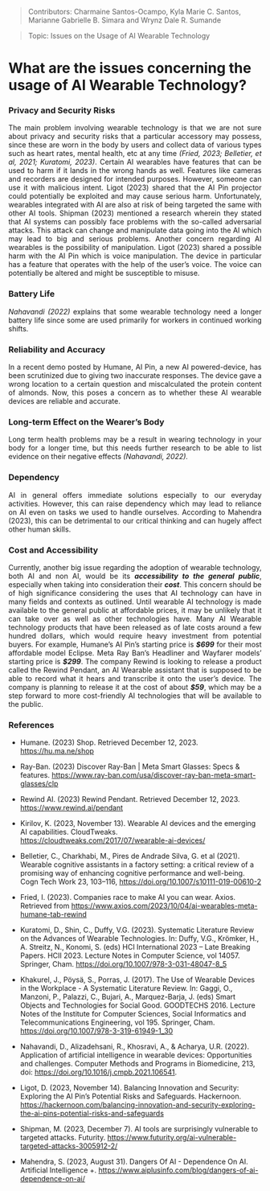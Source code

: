 >Contributors: Charmaine Santos-Ocampo, Kyla Marie C. Santos, Marianne Gabrielle B. Simara and Wrynz Dale R. Sumande

>Topic: Issues on the Usage of AI Wearable Technology

# What are the issues concerning the usage of AI Wearable Technology?

### Privacy and Security Risks
<p align="Justify">The main problem involving wearable technology is that we are not sure about privacy and security risks that a particular accessory may possess, since these are worn in the body by users and collect data of various types such as heart rates, mental health, etc at any time <em>(Fried, 2023; Belletier, et al, 2021; Kuratomi, 2023)</em>. Certain AI wearables have features that can be used to harm if it lands in the wrong hands as well. Features like cameras and recorders are designed for intended purposes. However, someone can use it with malicious intent. Ligot (2023) shared that the AI Pin projector could potentially be exploited and may cause serious harm. Unfortunately, wearables integrated with AI are also at risk of being targeted the same with other AI tools. Shipman (2023) mentioned a research wherein they stated that AI systems can possibly face problems with the so-called adversarial attacks. This attack can change and manipulate data going into the AI which may lead to big and serious problems. Another concern regarding AI wearables is the possibility of manipulation. Ligot (2023) shared a possible harm with the AI Pin which is voice manipulation. The device in particular has a feature that operates with the help of the user’s voice. The voice can potentially be altered and might be susceptible to misuse.
</p>

### Battery Life
<p align="Justify"> <em>Nahavandi (2022)</em> explains that some wearable technology need a longer battery life since some are used primarily for workers in continued working shifts.
</p>

### Reliability and Accuracy 
<p align="Justify">In a recent demo posted by Humane, AI Pin, a new AI powered-device, has been scrutinized due to giving two inaccurate responses. The device gave a wrong location to a certain question and miscalculated the protein content of almonds. Now, this poses a concern as to whether these AI wearable devices are reliable and accurate. </p>
    
### Long-term Effect on the Wearer’s Body 
<p align="Justify">Long term health problems may be a result in wearing technology in your body for a longer time, but this needs further research to be able to list evidence on their negative effects <em>(Nahavandi, 2022).</em>
</p>

### Dependency 
<p align="Justify">AI in general offers immediate solutions especially to our everyday activities. However, this can raise dependency which may lead to reliance on AI even on tasks we used to handle ourselves. According to Mahendra (2023), this can be detrimental to our critical thinking and can hugely affect other human skills.</p>


### Cost and Accessibility
<p align="Justify">Currently, another big issue regarding the adoption of wearable technology, both AI and non AI, would be its <em><b>accessibility to the general public</b></em>, especially when taking into consideration their <em><b>cost</b></em>. This concern should be of high significance considering the uses that AI technology can have in many fields and contexts as outlined. Until wearable AI technology is made available to the general public at affordable prices, it may be unlikely that it can take over as well as other technologies have.
Many AI Wearable technology products that have been released as of late costs around a few hundred dollars, which would require heavy investment from potential buyers. 
For example, Humane’s AI Pin’s starting price is <em><b>$699</b></em> for their most affordable model Eclipse.
Meta Ray Ban’s Headliner and Wayfarer models’ starting price is <em><b>$299</b></em>.
The company Rewind is looking to release a product called the Rewind Pendant, an AI Wearable assistant that is supposed to be able to record what it hears and transcribe it onto the user’s device. The company is planning to release it at the cost of about <em><b>$59</b></em>, which may be a step forward to more cost-friendly AI technologies that will be available to the public.
</p>


### References

- Humane. (2023) Shop. Retrieved December 12, 2023. https://hu.ma.ne/shop

- Ray-Ban. (2023) Discover Ray-Ban | Meta Smart Glasses: Specs & features. https://www.ray-ban.com/usa/discover-ray-ban-meta-smart-glasses/clp

- Rewind AI. (2023) Rewind Pendant. Retrieved December 12, 2023. https://www.rewind.ai/pendant 

- Kirilov, K. (2023, November 13). Wearable AI devices and the emerging AI capabilities. CloudTweaks. https://cloudtweaks.com/2017/07/wearable-ai-devices/

- Belletier, C., Charkhabi, M., Pires de Andrade Silva, G. et al (2021). Wearable cognitive assistants in a factory setting: a critical review of a promising way of enhancing cognitive performance and well-being. Cogn Tech Work 23, 103–116, https://doi.org/10.1007/s10111-019-00610-2 

- Fried, I. (2023). Companies race to make AI you can wear. Axios. Retrieved from https://www.axios.com/2023/10/04/ai-wearables-meta-humane-tab-rewind

- Kuratomi, D., Shin, C., Duffy, V.G. (2023). Systematic Literature Review on the Advances of Wearable Technologies. In: Duffy, V.G., Krömker, H., A. Streitz, N., Konomi, S. (eds) HCI International 2023 – Late Breaking Papers. HCII 2023. Lecture Notes in Computer Science, vol 14057. Springer, Cham. https://doi.org/10.1007/978-3-031-48047-8_5 

- Khakurel, J., Pöysä, S., Porras, J. (2017). The Use of Wearable Devices in the Workplace - A Systematic Literature Review. In: Gaggi, O., Manzoni, P., Palazzi, C., Bujari, A., Marquez-Barja, J. (eds) Smart Objects and Technologies for Social Good. GOODTECHS 2016. Lecture Notes of the Institute for Computer Sciences, Social Informatics and Telecommunications Engineering, vol 195. Springer, Cham. https://doi.org/10.1007/978-3-319-61949-1_30

- Nahavandi, D., Alizadehsani, R., Khosravi, A., & Acharya, U.R. (2022). Application of artificial intelligence in wearable devices: Opportunities and challenges. Computer Methods and Programs in Biomedicine,  213, doi: https://doi.org/10.1016/j.cmpb.2021.106541.

- Ligot, D. (2023, November 14). Balancing Innovation and Security: Exploring the AI Pin’s Potential Risks and Safeguards. Hackernoon. https://hackernoon.com/balancing-innovation-and-security-exploring-the-ai-pins-potential-risks-and-safeguards

- Shipman, M. (2023, December 7). AI tools are surprisingly vulnerable to targeted attacks. Futurity. https://www.futurity.org/ai-vulnerable-targeted-attacks-3005912-2/
  
- Mahendra, S. (2023, August 31). Dangers Of AI - Dependence On AI. Artificial Intelligence +. https://www.aiplusinfo.com/blog/dangers-of-ai-dependence-on-ai/ 
